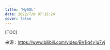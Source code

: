 ```yaml
---
title: 'MySQL'
date: 2022/7/8 07:15:24
cover: false
---
```




[TOC]

来源：https://www.bilibili.com/video/BV1iq4y1u7vj


